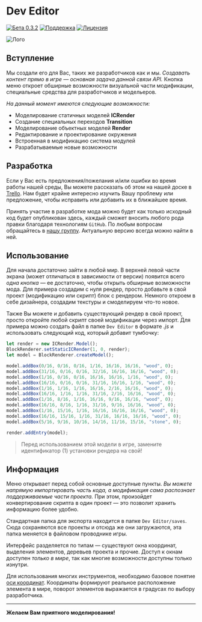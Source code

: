 # Dev Editor
[![Бета 0.3.2](https://img.shields.io/badge/version-0.3.2-green.svg)](https://icmods.mineprogramming.org/mod?id=614)
[![Поддержка](https://img.shields.io/github/repo-size/maxfeed/dev-editor)](https://vk.com/nteditor)
[![Лицензия](https://img.shields.io/:license-apache-blue.svg)](http://www.apache.org/licenses/LICENSE-2.0.html)

![Лого](https://i.imgur.com/DBA28dI.png)

## Вступление

Мы создали его для Вас, таких же разработчиков как и мы. _Создавать контент прямо в игре — основная задача данной связи API._ Кнопка меню откроет обширные возможности визуальной части модификации, специальные средства для разработчиков и модельеров.

_На данный момент имеются следующие возможности:_ 
- Моделирование статичных моделей **ICRender**
- Создание специальных переходов **Transition**
- Моделирование объектных моделей **Render**
- Редактирование и проектирование окружения
- Встроенная в модификацию система модулей
- Разрабатываемые новые возможности

## Разработка

Если у Вас есть предложения/пожелания и/или ошибки во время работы нашей среды, Вы можете рассказать об этом на нашей доске в [Trello](https://trello.com/b/wzYtpA3W/dev-editor). Нам будет крайне интересно изучить Вашу проблему или предложение, чтобы исправить или добавить их в ближайшее время.

Принять участие в разработке мода можно будет как только исходный код будет опубликован здесь, каждый сможет вносить любого рода правки благодаря технологиям `GitHub`. По любым вопросам обращайтесь в [нашу группу](https://vk.me/nernar). Актуальную версию всегда можно найти в ней.

## Использование

Для начала достаточно зайти в любой мир. В верхней левой части экрана (может отличаться в зависимости от версии) появится всего _одна кнопка_ — ее достаточно, чтобы открыть обширные возможности мода. Для примера создадим с нуля рендер, просто добавьте в свой проект (модификацию или скрипт) блок с рендером. Немного откроем в себе дизайнера, создадим текстуры и смоделируем что-то новое.

Также Вы можете и добавить существующий рендер в свой проект, просто откройте любой скрипт своей модификации через импорт. Для примера можно создать файл в папке `Dev Editor` в формате _.js_ и использовать следующий код, который добавит тумбочку:
```js
let render = new ICRender.Model(); 
BlockRenderer.setStaticICRender(1, 0, render); 
let model = BlockRenderer.createModel(); 

model.addBox(0/16, 0/16, 0/16, 1/16, 16/16, 16/16, "wood", 0);
model.addBox(31/16, 0/16, 0/16, 32/16, 16/16, 16/16, "wood", 0);
model.addBox(1/16, 0/16, 0/16, 16/16, 16/16, 1/16, "wood", 0);
model.addBox(16/16, 0/16, 0/16, 31/16, 16/16, 1/16, "wood", 0);
model.addBox(1/16, 1/16, 1/16, 16/16, 2/16, 16/16, "wood", 0);
model.addBox(16/16, 1/16, 1/16, 31/16, 2/16, 16/16, "wood", 0);
model.addBox(1/16, 8/16, 1/16, 16/16, 9/16, 16/16, "wood", 0);
model.addBox(16/16, 8/16, 1/16, 31/16, 9/16, 16/16, "wood", 0);
model.addBox(1/16, 15/16, 1/16, 16/16, 16/16, 16/16, "wood", 0);
model.addBox(16/16, 15/16, 1/16, 31/16, 16/16, 16/16, "wood", 0);
model.addBox(5/16, 9/16, 10/16, 14/16, 11/16, 15/16, "stone", 0);

render.addEntry(model);
```
> Перед использованием этой модели в игре, замените идентификатор (1) установки рендера на свой!

## Информация

Меню открывает перед собой основные доступные пункты. _Вы можете напрямую импортировать часть кода, а модификация сама распознает поддерживаемые части проекта._ При этом, произойдет конвертирование скрипта в один проект — это позволит хранить информацию более удобно.

Стандартная папка для экспорта находится в папке `Dev Editor/saves`. Сюда сохраняются все проекты и отсюда же они загружаются, эта папка меняется в файловом проводнике игры.

Интерфейс разделяется по типам — существуют окна координат, выделения элементов, деревьев проекта и прочие. Доступ к окнам доступен _только в мире_, так как многие возможности доступны только изнутри.

Для использования многих инструментов, необходимо базовое понятие [оси координат](https://ru.m.wikipedia.org/wiki/%D0%A1%D0%B8%D1%81%D1%82%D0%B5%D0%BC%D0%B0_%D0%BA%D0%BE%D0%BE%D1%80%D0%B4%D0%B8%D0%BD%D0%B0%D1%82). Координаты формируют реальное расположение элемента в мире, поворот элементов выражается в градусах по выбору разработчика.

-------

**Желаем Вам приятного моделирования!**
